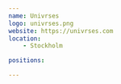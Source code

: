 ```yaml
---
name: Univrses
logo: univrses.png
website: https://univrses.com
location:
    - Stockholm

positions:

---
```

